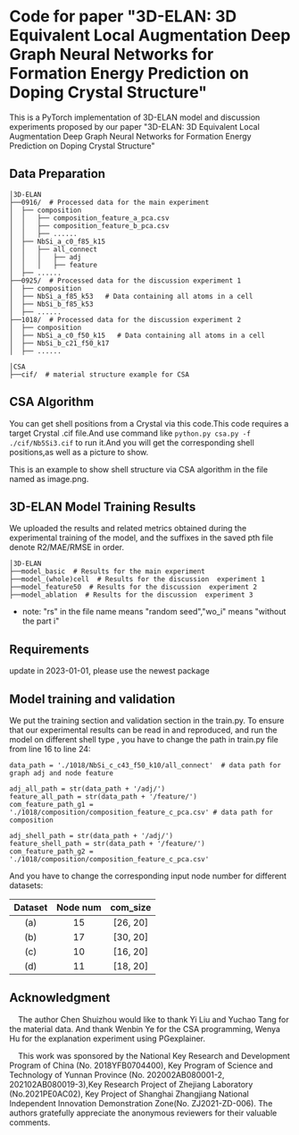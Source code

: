 # Code for paper "3D-ELAN: 3D Equivalent Local Augmentation Deep Graph Neural Networks for Formation Energy Prediction on Doping Crystal Structure"

This is a PyTorch implementation of 3D-ELAN model and discussion experiments proposed by our paper "3D-ELAN: 3D Equivalent Local Augmentation Deep Graph Neural Networks for Formation Energy Prediction on Doping Crystal Structure"

## Data Preparation

```
│3D-ELAN
├──0916/  # Processed data for the main experiment
│  ├── composition
│  │   ├── composition_feature_a_pca.csv
│  │   ├── composition_feature_b_pca.csv
│  │   ├── ......
│  ├── NbSi_a_c0_f85_k15
│  │   ├── all_connect
│  │   │   ├── adj
│  │   │   ├── feature
│  ├── ......
├──0925/  # Processed data for the discussion experiment 1
│  ├── composition
│  ├── NbSi_a_f85_k53   # Data containing all atoms in a cell
│  ├── NbSi_b_f85_k53
│  ├── ......
├──1018/  # Processed data for the discussion experiment 2
│  ├── composition
│  ├── NbSi_a_c0_f50_k15   # Data containing all atoms in a cell
│  ├── NbSi_b_c21_f50_k17
│  ├── ......
```

```
│CSA
├──cif/  # material structure example for CSA 
```

## CSA Algorithm

You can get shell positions from a Crystal via this code.This code requires a target Crystal .cif file.And use command like `python.py csa.py -f ./cif/Nb5Si3.cif` to run it.And you will get the corresponding shell positions,as well as a picture to show.  

This is an example to show shell structure via CSA algorithm in the file named as image.png.

## 3D-ELAN Model Training Results

We uploaded the results and related metrics obtained during the experimental training of the model, and the suffixes in the saved pth file denote R2/MAE/RMSE in order.

```
│3D-ELAN
├──model_basic  # Results for the main experiment
├──model_(whole)cell  # Results for the discussion  experiment 1
├──model_feature50  # Results for the discussion  experiment 2
├──model_ablation  # Results for the discussion  experiment 3
```

- note: "rs" in the file name means "random seed","wo_i" means "without the part i"

## Requirements

update in 2023-01-01, please use the newest package 

## Model training and validation

We put the training section and validation section in the train.py. To ensure that our experimental results can be read in and reproduced, and run the model on different shell type , you have to change the path in train.py file from line 16 to line 24:

```
data_path = './1018/NbSi_c_c43_f50_k10/all_connect'  # data path for graph adj and node feature

adj_all_path = str(data_path + '/adj/')  
feature_all_path = str(data_path + '/feature/')  
com_feature_path_g1 = './1018/composition/composition_feature_c_pca.csv' # data path for composition  

adj_shell_path = str(data_path + '/adj/')  
feature_shell_path = str(data_path + '/feature/')  
com_feature_path_g2 = './1018/composition/composition_feature_c_pca.csv'
```

And you have to change the corresponding input node number for different datasets:

| Dataset | Node num | com_size |
|:-------:|:--------:|:--------:|
| (a)     | 15       | [26, 20] |
| (b)     | 17       | [30, 20] |
| (c)     | 10       | [16, 20] |
| (d)     | 11       | [18, 20] |

## Acknowledgment

    The author Chen Shuizhou would like to thank Yi Liu and Yuchao Tang for the material data. And thank Wenbin Ye for the CSA programming, Wenya Hu for the explanation experiment using PGexplainer.

    This work was sponsored by the National Key Research and Development Program of China (No. 2018YFB0704400), Key Program of Science and Technology of Yunnan Province (No. 202002AB080001-2, 202102AB080019-3),Key Research Project of Zhejiang Laboratory (No.2021PE0AC02), Key Project of Shanghai Zhangjiang National Independent Innovation Demonstration Zone(No. ZJ2021-ZD-006). The authors gratefully appreciate the anonymous reviewers for their valuable comments.
